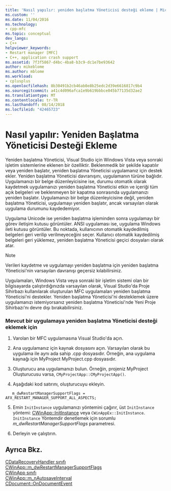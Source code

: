 ```yaml
---
title: 'Nasıl yapılır: yeniden başlatma Yöneticisi desteği ekleme | Microsoft Docs'
ms.custom: ''
ms.date: 11/04/2016
ms.technology:
- cpp-mfc
ms.topic: conceptual
dev_langs:
- C++
helpviewer_keywords:
- Restart manager [MFC]
- C++, application crash support
ms.assetid: 7f3f5867-d4bc-4ba8-b3c9-dc1e7be93642
author: mikeblome
ms.author: mblome
ms.workload:
- cplusplus
ms.openlocfilehash: 8b30491b2cb46ab0e8b25edc2d39e6616817c9b4
ms.sourcegitcommit: a41c4d096afca1e9b619bbbce045b77135d32ae2
ms.translationtype: MT
ms.contentlocale: tr-TR
ms.lasthandoff: 08/14/2018
ms.locfileid: "42465723"
---
```

# <a name="how-to-add-restart-manager-support"></a>Nasıl yapılır: Yeniden Başlatma Yöneticisi Desteği Ekleme

Yeniden başlatma Yöneticisi, Visual Studio için Windows Vista veya sonraki işletim sistemlerine eklenen bir özelliktir. Beklenmedik bir şekilde kapatılır veya yeniden başlatır, yeniden başlatma Yöneticisi uygulamanız için destek ekler. Yeniden başlatma Yöneticisi davranışını, uygulamanın türüne bağlıdır. Uygulamanızı bir belge düzenleyicisine ise, durumu otomatik olarak kaydetmek uygulamanızı yeniden başlatma Yöneticisi etkin ve içeriği tüm açık belgeleri ve beklenmeyen bir kapatma sonrasında uygulamanızı yeniden başlatır. Uygulamanızı bir belge düzenleyicisine değil, yeniden başlatma Yöneticisi, uygulamayı yeniden başlatır, ancak varsayılan olarak uygulama durumunu kaydedemiyor.  
  
 Uygulama Unicode ise yeniden başlatma işleminden sonra uygulamayı bir görev iletişim kutusu görüntüler. ANSI uygulaması ise, uygulama Windows ileti kutusu görüntüler. Bu noktada, kullanıcının otomatik kaydedilmiş belgeleri geri verilip verilmeyeceğini seçer. Kullanıcı otomatik kaydedilmiş belgeleri geri yüklemez, yeniden başlatma Yöneticisi geçici dosyaları olarak atar.  
  
> [!NOTE]
>  Verileri kaydetme ve uygulamayı yeniden başlatma için yeniden başlatma Yöneticisi'nin varsayılan davranışı geçersiz kılabilirsiniz.  
  
 Uygulamaları, Windows Vista veya sonraki bir işletim sistemi olan bir bilgisayarda çalıştırdığınızda varsayılan olarak, Visual Studio'da Proje Sihirbazı kullanılarak oluşturulan MFC uygulamaları yeniden başlatma Yöneticisi'ni destekler. Yeniden başlatma Yöneticisi'ni desteklemek üzere uygulamanızı istemiyorsanız yeniden başlatma Yöneticisi'nde Yeni Proje Sihirbazı'nı devre dışı bırakabilirsiniz.  
  
### <a name="to-add-support-for-the-restart-manager-to-an-existing-application"></a>Mevcut bir uygulamaya yeniden başlatma Yöneticisi desteği eklemek için  
  
1.  Varolan bir MFC uygulamasına Visual Studio'da açın.  
  
2.  Ana uygulamanız için kaynak dosyasını açın. Varsayılan olarak bu uygulama ile aynı ada sahip .cpp dosyasıdır. Örneğin, ana uygulama kaynağı için MyProject MyProject.cpp dosyasıdır.  
  
3.  Oluşturucu ana uygulamanızı bulun. Örneğin, projeniz MyProject Oluşturucusu varsa, `CMyProjectApp::CMyProjectApp()`.  
  
4.  Aşağıdaki kod satırını, oluşturucuyu ekleyin.  
  
 ```  
    m_dwRestartManagerSupportFlags = AFX_RESTART_MANAGER_SUPPORT_ALL_ASPECTS;  
 ```  
  
5.  Emin `InitInstance` uygulamanızı yöntemini çağırır, üst `InitInstance` yöntemi: [CWinApp::InitInstance](../mfc/reference/cwinapp-class.md#initinstance) veya `CWinAppEx::InitInstance`. `InitInstance` Yöntemdir denetlemek için sorumlu *m_dwRestartManagerSupportFlags* parametresi.  
  
6.  Derleyin ve çalıştırın.  
  
## <a name="see-also"></a>Ayrıca Bkz.  
 [CDataRecoveryHandler sınıfı](../mfc/reference/cdatarecoveryhandler-class.md)   
 [CWinApp::m_dwRestartManagerSupportFlags](../mfc/reference/cwinapp-class.md#m_dwrestartmanagersupportflags)   
 [CWinApp sınıfı](../mfc/reference/cwinapp-class.md)   
 [CWinApp::m_nAutosaveInterval](../mfc/reference/cwinapp-class.md#m_nautosaveinterval)   
 [CDocument::OnDocumentEvent](../mfc/reference/cdocument-class.md#ondocumentevent)

